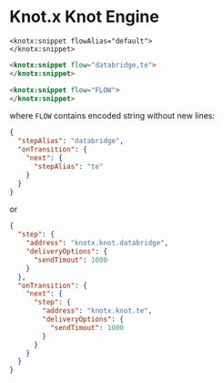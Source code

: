 # Knot.x Knot Engine


```htmló
<knotx:snippet flowAlias="default">
</knotx:snippet>
```

```html
<knotx:snippet flow="databridge,te">
</knotx:snippet>
```

```html
<knotx:snippet flow="FLOW">
</knotx:snippet>
```
where `FLOW` contains encoded string without new lines:
```json
{
  "stepAlias": "databridge",
  "onTransition": {
    "next": {
      "stepAlias": "te"
    }
  }
}
```

or

```json
{
  "step": {
    "address": "knotx.knot.databridge",
    "deliveryOptions": {
      "sendTimout": 1000
    }
  },
  "onTransition": {
    "next": {
      "step": {
        "address": "knotx.knot.te",
        "deliveryOptions": {
          "sendTimout": 1000
        }
      }
    }
  }
}
```